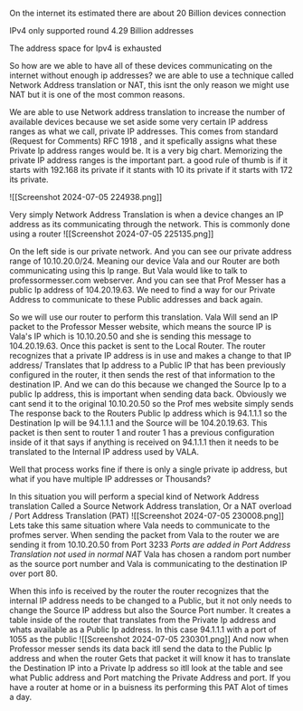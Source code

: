 
On the internet its estimated there are about 20 Billion devices connection

IPv4 only supported round 4.29 Billion addresses

The address space for Ipv4 is exhausted 

So how are we able to have all of these devices communicating on the internet without enough ip addresses?
we are able to use a technique called Network Address translation or NAT, this isnt the only reason we might use NAT but it is one of the most common reasons.

We are able to use Network address translation to increase the number of available devices because we set aside some very certain IP address ranges as what we call, private IP addresses. This comes from standard (Request for Comments) RFC 1918 , and it spefically assigns what these Private Ip address ranges would be. It is a very big chart. Memorizing the private IP address ranges is the important part. 
a good rule of thumb is if it starts with 192.168 its private
if it stants with 10 its private
if it starts with 172 its private.


![[Screenshot 2024-07-05 224938.png]]



Very simply Network Address Translation is when a device changes an IP address as its communicating through the network. This is commonly done using a router ![[Screenshot 2024-07-05 225135.png]]

On the left side is our private network. And you can see our private address range of 10.10.20.0/24. Meaning our device Vala and our Router are both communicating using this Ip range. But Vala would like to talk to professormesser.com webserver. And you can see that Prof Messer has a public Ip address of 104.20.19.63. We need to find a way for our Private Address to communicate to these Public addresses and back again. 

So we will use our router to perform this translation. Vala Will send an IP packet to the Professor Messer website, which means the source IP is Vala's IP which is 10.10.20.50 and she is sending this message to 104.20.19.63. Once this packet is sent to the Local Router. 
The router recognizes that a private IP address is in use and makes a change to that IP address/ Translates that Ip address to a Public IP that has been previously configured in the router, it then sends the rest of that information to the destination IP. And we can do this because we changed the Source Ip to a public Ip address, this is important when sending data back. 
Obviously we cant send it to the original 10.10.20.50 so the Prof mes website simply sends The response back to the Routers Public Ip address which is 94.1.1.1 so the Destination Ip will be 94.1.1.1 and the Source will be 104.20.19.63. This packet is then sent to router 1 and router 1 has a previous configuration inside of it that says if anything is received on 94.1.1.1 then it needs to be translated to the Internal IP address used by VALA. 


Well that process works fine if there is only a single private ip address, but what if you have multiple IP addresses or Thousands? 

In this situation you will perform a special kind of Network Address translation Called a Source Network Address translation, Or a NAT overload  / Port Address Translation (PAT) 
![[Screenshot 2024-07-05 230008.png]]
Lets take this same situation where Vala needs to communicate to the profmes server. 
When sending the packet from Vala to the router we are sending it from 10.10.20.50 from Port 3233 *Ports are added in Port Address Translation not used in normal NAT* Vala has chosen a random port number as the source port number and Vala is communicating to the destination IP over port 80.

When this info is received by the router the router recognizes that the internal IP address needs to be changed to a Public, but it not only needs to change the Source IP address but also the Source Port number. 
It creates a table inside of the router that translates from the Private Ip address and whats available as a Public Ip address. In this case 94.1.1.1 with a port of 1055 as the public ![[Screenshot 2024-07-05 230301.png]] And now when Professor messer sends its data back itll send the data to the Public Ip address and when the router Gets that packet it will know it has to translate the Destination IP into a Private Ip address so itll look at the table and see what Public address and Port matching the Private Address and port. If you have a router at home or in a buisness its performing this PAT Alot of times a day. 